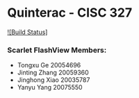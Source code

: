 # Quinterac - CISC 327
[![Build Status]](https://github.com/dwyl/repo-badges/blob/master/svg/build-passing.svg)
### Scarlet FlashView Members:
* Tongxu Ge 20054696
* Jinting Zhang 20059360
* Jinghong Xiao 20035787
* Yanyu Yang 20075550
        

